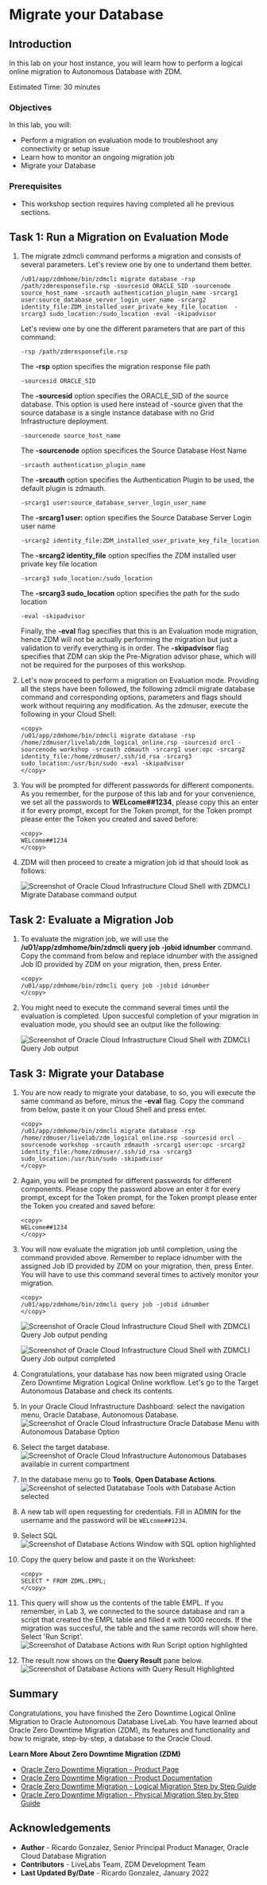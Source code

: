 # Migrate your Database

## Introduction
In this lab on your host instance, you will learn how to perform a logical online migration to Autonomous Database with ZDM.

Estimated Time: 30 minutes

### Objectives

In this lab, you will:
* Perform a migration on evaluation mode to troubleshoot any connectivity or setup issue
* Learn how to monitor an ongoing migration job
* Migrate your Database

### Prerequisites
* This workshop section requires having completed all he previous sections.


## Task 1: Run a Migration on Evaluation Mode

1. The migrate zdmcli command performs a migration and consists of several parameters. Let's review one by one to undertand them better.

    ```
    /u01/app/zdmhome/bin/zdmcli migrate database -rsp /path/zdmresponsefile.rsp -sourcesid ORACLE_SID -sourcenode source_host_name -srcauth authentication_plugin_name -srcarg1 user:source_database_server_login_user_name -srcarg2 identity_file:ZDM_installed_user_private_key_file_location  -srcarg3 sudo_location:/sudo_location -eval -skipadvisor
    ```

    Let's review one by one the different parameters that are part of this command:

    ```
    -rsp /path/zdmresponsefile.rsp
    ```
    The __-rsp__ option specifies the migration response file path

    ```
    -sourcesid ORACLE_SID
    ```
    The __-sourcesid__ option specifies the ORACLE_SID of the source database. This option is used here instead of -source given that the source database is a single instance database with no Grid Infrastructure deployment.

    ```
    -sourcenode source_host_name
    ```
    The __-sourcenode__ option specifices the Source Database Host Name

    ```
    -srcauth authentication_plugin_name
    ```
    The __-srcauth__ option specifies the Authentication Plugin to be used, the default plugin is zdmauth.


    ```
    -srcarg1 user:source_database_server_login_user_name
    ```
    The __-srcarg1 user:__ option specifies the Source Database Server Login user name

    ```
    -srcarg2 identity_file:ZDM_installed_user_private_key_file_location
    ```
    The __-srcarg2 identity_file__ option specifies the ZDM installed user private key file location

    ```
    -srcarg3 sudo_location:/sudo_location
    ```
    The __-srcarg3 sudo_location__ option specifies the path for the sudo location

    ```
    -eval -skipadvisor
    ```
    Finally, the __-eval__ flag specifies that this is an Evaluation mode migration, hence ZDM will not be actually performing the migration but just a validation to verify everything is in order. The __-skipadvisor__ flag specifies that ZDM can skip the Pre-Migration advisor phase, which will not be required for the purposes of this workshop.

2. Let's now proceed to perform a migration on Evaluation mode. Providing all the steps have been followed, the following zdmcli migrate database command and corresponding options, parameters and flags should work without requiring any modification. As the zdmuser, execute the following in your Cloud Shell: 

    ```
    <copy>
    /u01/app/zdmhome/bin/zdmcli migrate database -rsp /home/zdmuser/livelab/zdm_logical_online.rsp -sourcesid orcl -sourcenode workshop -srcauth zdmauth -srcarg1 user:opc -srcarg2 identity_file:/home/zdmuser/.ssh/id_rsa -srcarg3 sudo_location:/usr/bin/sudo -eval -skipadvisor
    </copy>
    ```

3. You will be prompted for different passwords for different components. As you remember, for the purpose of this lab and for your convenience, we set all the passwords to __WELcome##1234__, please copy this an enter it for every prompt, except for the Token prompt, for the Token prompt please enter the Token you created and saved before:

    ```
    <copy>
    WELcome##1234
    </copy>
    ```

4. ZDM will then proceed to create a migration job id that should look as follows:

    ![Screenshot of Oracle Cloud Infrastructure Cloud Shell with ZDMCLI Migrate Database command output](./images/zdm-job-id.png " ")


## Task 2: Evaluate a Migration Job

1. To evaluate the migration job, we will use the __/u01/app/zdmhome/bin/zdmcli query job -jobid idnumber__ command. Copy the command from below and replace idnumber with the assigned Job ID provided by ZDM on your migration, then, press Enter.

    ```
    <copy>
    /u01/app/zdmhome/bin/zdmcli query job -jobid idnumber
    </copy>
    ```

2. You might need to execute the command several times until the evaluation is completed. Upon succesful completion of your migration in evaluation mode, you should see an output like the following:

    ![Screenshot of Oracle Cloud Infrastructure Cloud Shell with ZDMCLI Query Job output](./images/zdm-job-eval-done.png " ")

## Task 3: Migrate your Database

1. You are now ready to migrate your database, to so, you will execute the same command as before, minus the __-eval__ flag. Copy the command from below, paste it on your Cloud Shell and press enter.

    ```
    <copy>
    /u01/app/zdmhome/bin/zdmcli migrate database -rsp /home/zdmuser/livelab/zdm_logical_online.rsp -sourcesid orcl -sourcenode workshop -srcauth zdmauth -srcarg1 user:opc -srcarg2 identity_file:/home/zdmuser/.ssh/id_rsa -srcarg3 sudo_location:/usr/bin/sudo -skipadvisor
    </copy>
    ```

2. Again, you will be prompted for different passwords for different components. Please copy the password above an enter it for every prompt, except for the Token prompt, for the Token prompt please enter the Token you created and saved before:

    ```
    <copy>
    WELcome##1234
    </copy>
    ```    

3. You will now evaluate the migration job until completion, using the command provided above. Remember to replace idnumber with the assigned Job ID provided by ZDM on your migration, then, press Enter. You will have to use this command several times to actively monitor your migration.

    ```
    <copy>
    /u01/app/zdmhome/bin/zdmcli query job -jobid idnumber
    </copy>
    ```
    ![Screenshot of Oracle Cloud Infrastructure Cloud Shell with ZDMCLI Query Job output pending](./images/zdm-job-pending.png " ")

    ![Screenshot of Oracle Cloud Infrastructure Cloud Shell with ZDMCLI Query Job output completed](./images/zdm-job-completed.png " ")

4. Congratulations, your database has now been migrated using Oracle Zero Downtime Migration Logical Online workflow. Let's go to the Target Autonomous Database and check its contents.

5.  In your Oracle Cloud Infrastructure Dashboard: select the navigation menu, Oracle Database, Autonomous Database.
    ![Screenshot of Oracle Cloud Infrastructure Oracle Database Menu with Autonomous Database Option](./images/menu-auton.png)

6. Select the target database.
    ![Screenshot of Oracle Cloud Infrastructure Autonomous Databases available in current compartment](./images/select-auton.png)

7. In the database menu go to __Tools__, __Open Database Actions__.
    ![Screenshot of selected Datatabase Tools with Database Action selected](./images/db-action.png)

8. A new tab will open requesting for credentials. Fill in ADMIN for the username and the password will be `WELcome##1234`.

9. Select SQL
    ![Screenshot of Database Actions Window with SQL option highlighted](./images/select-sql.png)


10. Copy the query below and paste it on the Worksheet: 

    ```
    <copy>
    SELECT * FROM ZDML.EMPL;
    </copy>
    ```

11. This query will show us the contents of the table EMPL. If you remember, in Lab 3, we connected to the source database and ran a script that created the EMPL table and filled it with 1000 records. If the migration was succesful, the table and the same records will show here. Select 'Run Script'.
    ![Screenshot of Database Actions with Run Script option highlighted](./images/run-query.png)

12. The result now shows on the __Query Result__ pane below.
    ![Screenshot of Database Actions with Query Result Highlighted](./images/query-result.png)


## Summary

Congratulations, you have finished the Zero Downtime Logical Online Migration to Oracle Autonomous Database LiveLab.
You have learned about Oracle Zero Downtime Migration (ZDM), its features and functionality and how to migrate, step-by-step, a database to the Oracle Cloud.

__Learn More About Zero Downtime Migration (ZDM)__

* [Oracle Zero Downtime Migration - Product Page](http://www.oracle.com/goto/zdm)
* [Oracle Zero Downtime Migration - Product Documentation](https://docs.oracle.com/en/database/oracle/zero-downtime-migration/)
* [Oracle Zero Downtime Migration - Logical Migration Step by Step Guide](https://www.oracle.com/a/tech/docs/oracle-zdm-logical-migration-step-by-step-guide.pdf)
* [Oracle Zero Downtime Migration - Physical Migration Step by Step Guide](https://www.oracle.com/a/tech/docs/oracle-zdm-step-by-step-guide.pdf)



## Acknowledgements
* **Author** - Ricardo Gonzalez, Senior Principal Product Manager, Oracle Cloud Database Migration
* **Contributors** - LiveLabs Team, ZDM Development Team
* **Last Updated By/Date** - Ricardo Gonzalez, January 2022
